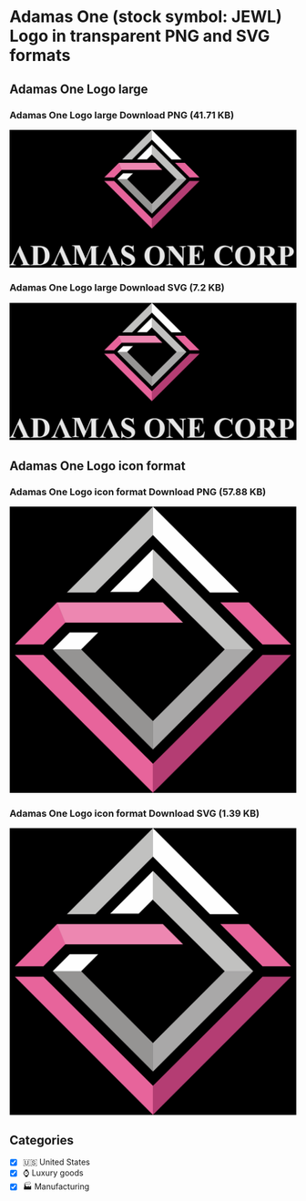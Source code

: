 # Adamas One (stock symbol: JEWL) Logo in transparent PNG and SVG formats

## Adamas One Logo large

### Adamas One Logo large Download PNG (41.71 KB)

![Adamas One Logo large Download PNG (41.71 KB)](/img/orig/JEWL_BIG-00ba7303.png)

### Adamas One Logo large Download SVG (7.2 KB)

![Adamas One Logo large Download SVG (7.2 KB)](/img/orig/JEWL_BIG-860306c2.svg)

## Adamas One Logo icon format

### Adamas One Logo icon format Download PNG (57.88 KB)

![Adamas One Logo icon format Download PNG (57.88 KB)](/img/orig/JEWL-75bc3fe4.png)

### Adamas One Logo icon format Download SVG (1.39 KB)

![Adamas One Logo icon format Download SVG (1.39 KB)](/img/orig/JEWL-6d106cd8.svg)



## Categories
- [x] 🇺🇸 United States
- [x] ⌚ Luxury goods
- [x] 🏭 Manufacturing
